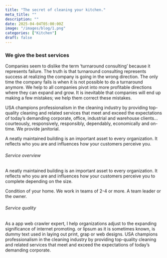 ```yaml
---
title: "The secret of cleaning your kitchen."
meta_title: ""
description: ""
date: 2025-04-04T05:00:00Z
image: "/images/blog/1.png"
categories: ["Kitchen"]
draft: false
---
```


### We give the best services

Companies seem to dislike the term ‘turnaround consulting’ because it represents failure. The truth is that turnaround consulting represents success at realizing the company is going in the wrong direction. The only time the company fails is when it is not possible to do a turnaround anymore. We help to all companies pivot into more profitable directions where they can expand and grow. It is inevitable that companies will end up making a few mistakes; we help them correct these mistakes.

USA champions professionalism in the cleaning industry by providing top-quality cleaning and related services that meet and exceed the expectations of today’s demanding corporate, office, industrial and warehouse clients…courteously, responsively, responsibly, dependably, economically and on-time. We provide janitorial.

A neatly maintained building is an important asset to every organization. It reflects who you are and influences how your customers perceive you.

###### Service overview

A neatly maintained building is an important asset to every organization. It reflects who you are and influences how your customers perceive you to complete depending on the size.

Condition of your home. We work in teams of 2-4 or more. A team leader or the owner.

###### Service quality

As a app web crawler expert, I help organizations adjust to the expanding significance of internet promoting. or lipsum as it is sometimes known, is dummy text used in laying out print, grap or web designs. USA champions professionalism in the cleaning industry by providing top-quality cleaning and related services that meet and exceed the expectations of today’s demanding corporate.
